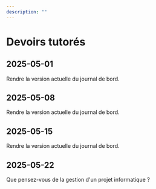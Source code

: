 ```yaml
---
description: ""
---
```


# Devoirs tutorés

## 2025-05-01

Rendre la version actuelle du journal de bord.

## 2025-05-08

Rendre la version actuelle du journal de bord.

## 2025-05-15

Rendre la version actuelle du journal de bord.

## 2025-05-22

Que pensez-vous de la gestion d'un projet informatique ?
